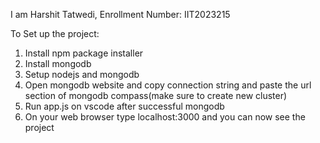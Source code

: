 I am Harshit Tatwedi, Enrollment Number: IIT2023215

To Set up the project:
1) Install npm package installer
2) Install mongodb
3) Setup nodejs and mongodb
4) Open mongodb website and copy connection string and paste the url section of mongodb compass(make sure to create new cluster)
5) Run app.js on vscode after successful mongodb
6) On your web browser type localhost:3000 and you can now see the project
